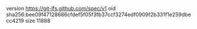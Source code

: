 version https://git-lfs.github.com/spec/v1
oid sha256:bee09f47128686cfdef5f05f3fb37ccf3274edf0909f2b331f1e259dbecc4219
size 11888
